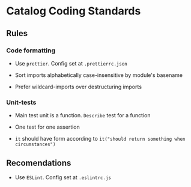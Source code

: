 # Catalog Coding Standards

## Rules

### Code formatting

* Use `prettier`. Config set at `.prettierrc.json`

* Sort imports alphabetically case-insensitive by module's basename

* Prefer wildcard-imports over destructuring imports

### Unit-tests

  * Main test unit is a function. `Describe` test for a function

  * One test for one assertion

  * `it` should have form according to `it("should return something when circumstances")`

## Recomendations

* Use `ESLint`. Config set at `.eslintrc.js`
